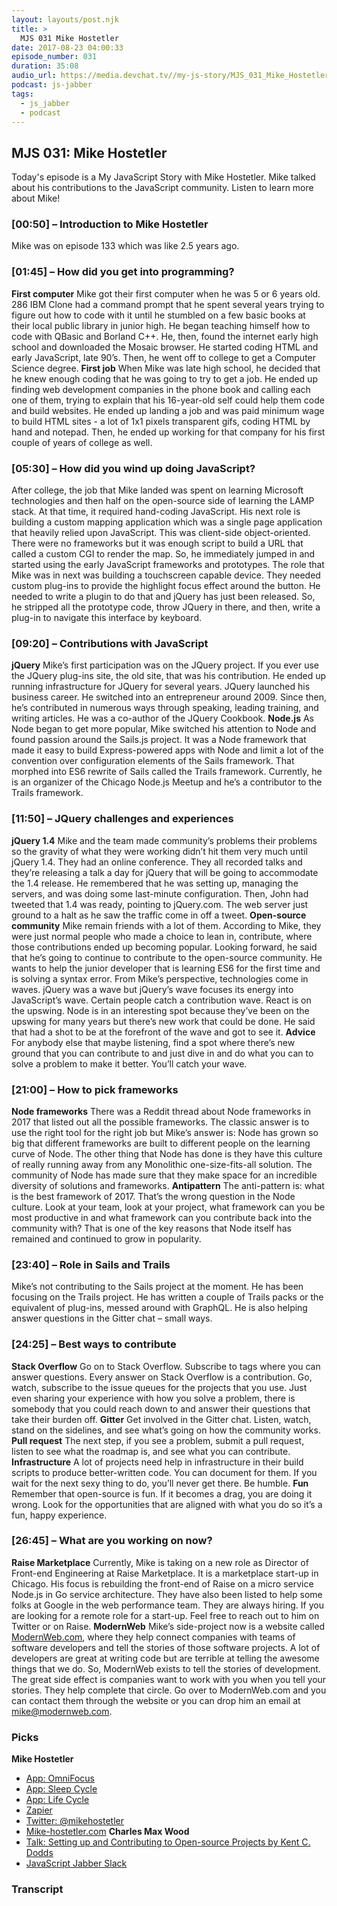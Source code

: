 ```yaml
---
layout: layouts/post.njk
title: >
  MJS 031 Mike Hostetler
date: 2017-08-23 04:00:33
episode_number: 031
duration: 35:08
audio_url: https://media.devchat.tv//my-js-story/MJS_031_Mike_Hostetler.mp3
podcast: js-jabber
tags:
  - js_jabber
  - podcast
---
```


## **MJS 031: Mike Hostetler**

Today's episode is a My JavaScript Story with Mike Hostetler. Mike talked about his contributions to the JavaScript community. Listen to learn more about Mike!

### **[00:50] – Introduction to Mike Hostetler**

Mike was on episode 133 which was like 2.5 years ago.

### **[01:45] – How did you get into programming?**

**First computer** Mike got their first computer when he was 5 or 6 years old. 286 IBM Clone had a command prompt that he spent several years trying to figure out how to code with it until he stumbled on a few basic books at their local public library in junior high. He began teaching himself how to code with QBasic and Borland C++. He, then, found the internet early high school and downloaded the Mosaic browser. He started coding HTML and early JavaScript, late 90’s. Then, he went off to college to get a Computer Science degree. **First job** When Mike was late high school, he decided that he knew enough coding that he was going to try to get a job. He ended up finding web development companies in the phone book and calling each one of them, trying to explain that his 16-year-old self could help them code and build websites. He ended up landing a job and was paid minimum wage to build HTML sites - a lot of 1x1 pixels transparent gifs, coding HTML by hand and notepad. Then, he ended up working for that company for his first couple of years of college as well.

### **[05:30] – How did you wind up doing JavaScript?**

After college, the job that Mike landed was spent on learning Microsoft technologies and then half on the open-source side of learning the LAMP stack. At that time, it required hand-coding JavaScript. His next role is building a custom mapping application which was a single page application that heavily relied upon JavaScript. This was client-side object-oriented. There were no frameworks but it was enough script to build a URL that called a custom CGI to render the map. So, he immediately jumped in and started using the early JavaScript frameworks and prototypes. The role that Mike was in next was building a touchscreen capable device. They needed custom plug-ins to provide the highlight focus effect around the button. He needed to write a plugin to do that and jQuery has just been released. So, he stripped all the prototype code, throw JQuery in there, and then, write a plug-in to navigate this interface by keyboard.

### **[09:20] – Contributions with JavaScript**

**jQuery** Mike’s first participation was on the JQuery project. If you ever use the JQuery plug-ins site, the old site, that was his contribution. He ended up running infrastructure for JQuery for several years. JQuery launched his business career. He switched into an entrepreneur around 2009. Since then, he’s contributed in numerous ways through speaking, leading training, and writing articles. He was a co-author of the JQuery Cookbook. **Node.js** As Node began to get more popular, Mike switched his attention to Node and found passion around the Sails.js project. It was a Node framework that made it easy to build Express-powered apps with Node and limit a lot of the convention over configuration elements of the Sails framework. That morphed into ES6 rewrite of Sails called the Trails framework. Currently, he is an organizer of the Chicago Node.js Meetup and he’s a contributor to the Trails framework.

### **[11:50] – JQuery challenges and experiences**

**jQuery 1.4** Mike and the team made community’s problems their problems so the gravity of what they were working didn’t hit them very much until jQuery 1.4. They had an online conference. They all recorded talks and they’re releasing a talk a day for jQuery that will be going to accommodate the 1.4 release. He remembered that he was setting up, managing the servers, and was doing some last-minute configuration. Then, John had tweeted that 1.4 was ready, pointing to jQuery.com. The web server just ground to a halt as he saw the traffic come in off a tweet. **Open-source community** Mike remain friends with a lot of them. According to Mike, they were just normal people who made a choice to lean in, contribute, where those contributions ended up becoming popular. Looking forward, he said that he’s going to continue to contribute to the open-source community. He wants to help the junior developer that is learning ES6 for the first time and is solving a syntax error. From Mike’s perspective, technologies come in waves. jQuery was a wave but jQuery’s wave focuses its energy into JavaScript’s wave. Certain people catch a contribution wave. React is on the upswing. Node is in an interesting spot because they’ve been on the upswing for many years but there’s new work that could be done. He said that had a shot to be at the forefront of the wave and got to see it. **Advice** For anybody else that maybe listening, find a spot where there’s new ground that you can contribute to and just dive in and do what you can to solve a problem to make it better. You’ll catch your wave.

### **[21:00] – How to pick frameworks**

**Node frameworks** There was a Reddit thread about Node frameworks in 2017 that listed out all the possible frameworks. The classic answer is to use the right tool for the right job but Mike’s answer is: Node has grown so big that different frameworks are built to different people on the learning curve of Node. The other thing that Node has done is they have this culture of really running away from any Monolithic one-size-fits-all solution. The community of Node has made sure that they make space for an incredible diversity of solutions and frameworks. **Antipattern** The anti-pattern is: what is the best framework of 2017. That’s the wrong question in the Node culture. Look at your team, look at your project, what framework can you be most productive in and what framework can you contribute back into the community with? That is one of the key reasons that Node itself has remained and continued to grow in popularity.

### **[23:40] – Role in Sails and Trails**

Mike’s not contributing to the Sails project at the moment. He has been focusing on the Trails project. He has written a couple of Trails packs or the equivalent of plug-ins, messed around with GraphQL. He is also helping answer questions in the Gitter chat – small ways.

### **[24:25] – Best ways to contribute**

**Stack Overflow** Go on to Stack Overflow. Subscribe to tags where you can answer questions. Every answer on Stack Overflow is a contribution. Go, watch, subscribe to the issue queues for the projects that you use. Just even sharing your experience with how you solve a problem, there is somebody that you could reach down to and answer their questions that take their burden off. **Gitter** Get involved in the Gitter chat. Listen, watch, stand on the sidelines, and see what’s going on how the community works. **Pull request** The next step, if you see a problem, submit a pull request, listen to see what the roadmap is, and see what you can contribute. **Infrastructure** A lot of projects need help in infrastructure in their build scripts to produce better-written code. You can document for them. If you wait for the next sexy thing to do, you’ll never get there. Be humble. **Fun** Remember that open-source is fun. If it becomes a drag, you are doing it wrong. Look for the opportunities that are aligned with what you do so it’s a fun, happy experience.

### **[26:45] – What are you working on now?**

**Raise Marketplace** Currently, Mike is taking on a new role as Director of Front-end Engineering at Raise Marketplace. It is a marketplace start-up in Chicago. His focus is rebuilding the front-end of Raise on a micro service Node.js in Go service architecture. They have also been listed to help some folks at Google in the web performance team. They are always hiring. If you are looking for a remote role for a start-up. Feel free to reach out to him on Twitter or on Raise. **ModernWeb** Mike’s side-project now is a website called [ModernWeb.com](https://modernweb.com), where they help connect companies with teams of software developers and tell the stories of those software projects. A lot of developers are great at writing code but are terrible at telling the awesome things that we do. So, ModernWeb exists to tell the stories of development. The great side effect is companies want to work with you when you tell your stories. They help complete that circle. Go over to ModernWeb.com and you can contact them through the website or you can drop him an email at mike@modernweb.com.

### **Picks**

**Mike Hostetler**

- [App: OmniFocus](https://www.omnigroup.com/omnifocus)
- [App: Sleep Cycle](https://itunes.apple.com/ph/app/sleep-cycle-alarm-clock/id320606217?mt=8)
- [App: Life Cycle](https://itunes.apple.com/us/app/life-cycle-track-your-time.../id1064955217?mt=8)
- [Zapier](https://zapier.com/)
- [Twitter: @mikehostetler](https://twitter.com/mikehostetler)
- [Mike-hostetler.com](https://Mike-hostetler.com)
  **Charles Max Wood**
- [Talk: Setting up and Contributing to Open-source Projects by Kent C. Dodds](https://devchat.tv/conferences/js-remote-conf-2017)
- [JavaScript Jabber Slack](https://devchat.tv/javascript-jabber-slack)

### Transcript
